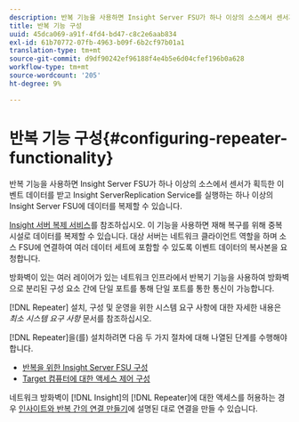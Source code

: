 ```yaml
---
description: 반복 기능을 사용하면 Insight Server FSU가 하나 이상의 소스에서 센서가 획득한 이벤트 데이터를 받고 Insight ServerReplication Service를 실행하는 하나 이상의 Insight Server FSU에 데이터를 복제할 수 있습니다.
title: 반복 기능 구성
uuid: 45dca069-a91f-4fd4-bd47-c8c2e6aab834
exl-id: 61b70772-07fb-4963-b09f-6b2cf97b01a1
translation-type: tm+mt
source-git-commit: d9df90242ef96188f4e4b5e6d04cfef196b0a628
workflow-type: tm+mt
source-wordcount: '205'
ht-degree: 9%

---
```


# 반복 기능 구성{#configuring-repeater-functionality}

반복 기능을 사용하면 Insight Server FSU가 하나 이상의 소스에서 센서가 획득한 이벤트 데이터를 받고 Insight ServerReplication Service를 실행하는 하나 이상의 Insight Server FSU에 데이터를 복제할 수 있습니다.

[Insight 서버 복제 서비스](../../../../home/c-inst-svr/c-ins-svr-rep-svc/c-ins-svr-rep-svc.md#concept-926e654e80d943a0b6ac44a82a510d92)를 참조하십시오. 이 기능을 사용하면 재해 복구를 위해 중복 시설로 데이터를 복제할 수 있습니다. 대상 서버는 네트워크 클라이언트 역할을 하며 소스 FSU에 연결하여 여러 데이터 세트에 포함할 수 있도록 이벤트 데이터의 복사본을 요청합니다.

방화벽이 있는 여러 레이어가 있는 네트워크 인프라에서 반복기 기능을 사용하여 방화벽으로 분리된 구성 요소 간에 단일 포트를 통해 단일 포트를 통한 통신이 가능합니다.

[!DNL Repeater] 설치, 구성 및 운영을 위한 시스템 요구 사항에 대한 자세한 내용은 *최소 시스템 요구 사항* 문서를 참조하십시오.

[!DNL Repeater]을(를) 설치하려면 다음 두 가지 절차에 대해 나열된 단계를 수행해야 합니다.

* [반복을 위한 Insight Server FSU 구성](../../../../home/c-inst-svr/c-rptr-fntly/c-cnfg-rptr-fntly/t-cfg-fsu-rptr.md#task-1ad7fa5777b845f4bd398f97226e56b2)
* [Target 컴퓨터에 대한 액세스 제어 구성](../../../../home/c-inst-svr/c-rptr-fntly/c-cnfg-rptr-fntly/t-cfg-acc-ctrll-tgt-mach.md#task-0e49953728444839bc0a26234501a4c5)

네트워크 방화벽이 [!DNL Insight]의 [!DNL Repeater]에 대한 액세스를 허용하는 경우 [인사이트와 반복 간의 연결 만들기](../../../../home/c-inst-svr/c-rptr-fntly/c-cnfg-rptr-fntly/t-crt-conn-ins-rptr.md#task-785bfe5f0e31484683e4345038add118)에 설명된 대로 연결을 만들 수 있습니다.
